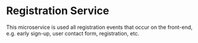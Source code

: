 # Registration Service

This microservice is used all registration events that occur on the front-end, e.g. early sign-up, user contact form, registration, etc.
